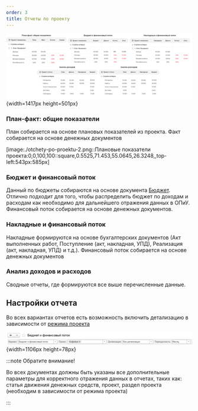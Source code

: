 ```yaml
---
order: 3
title: Отчеты по проекту
---
```


![](./otchety-po-proektu.png){width=1417px height=501px}

### **План-факт: общие показатели**

План собирается на основе плановых показателей из проекта. Факт собирается на основе денежных документов

[image:./otchety-po-proektu-2.png::Плановые показатели проекта:0,0,100,100::square,0.5525,71.453,55.0645,26.3248,,top-left:543px:585px]

### **Бюджет и финансовый поток**

Данный по бюджеты собираются на основе документа [Бюджет](./../../new-article-3/byudzhet). Отлично подходит для того, чтобы распределить бюджет по доходам и расходам как необходимо для дальнейшего отражения данных в ОПиУ. Финансовый поток собирается на основе денежных документов.

### Накладные **и финансовый поток**

Накладные формируются на основе бухгалтерских документов (Акт выполненных работ, Поступление (акт, накладная, УПД), Реализация (акт, накладная, УПД) и т.д.). Финансовый поток собирается на основе денежных документов

### Анализ доходов и расходов

Сводные отчеты, где формируются все выше перечисленные данные.



## Настройки отчета

Во всех вариантах отчетов есть возможность включить детализацию в зависимости от [режима проекта](./../../nastroyki/nastroyki-proekty)

![](./otchety-po-proektu-3.png){width=1106px height=78px}



:::note Обратите внимание!

Во всех документах должны быть указаны все дополнительные параметры для корректного отражения данных в отчетах, таких как: статья движения денежных средств, проект, раздел проекта (необходим в зависимости от режима проекта)

:::


